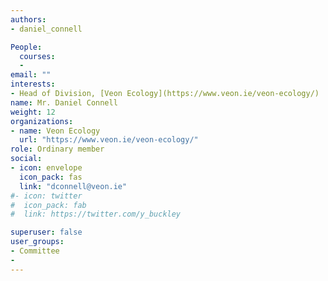 ```yaml
---
authors:
- daniel_connell

People:
  courses:
  -
email: ""
interests:  
- Head of Division, [Veon Ecology](https://www.veon.ie/veon-ecology/)
name: Mr. Daniel Connell
weight: 12
organizations:
- name: Veon Ecology
  url: "https://www.veon.ie/veon-ecology/"
role: Ordinary member
social:
- icon: envelope
  icon_pack: fas
  link: "dconnell@veon.ie"
#- icon: twitter
#  icon_pack: fab
#  link: https://twitter.com/y_buckley

superuser: false
user_groups:
- Committee
-
---
```

